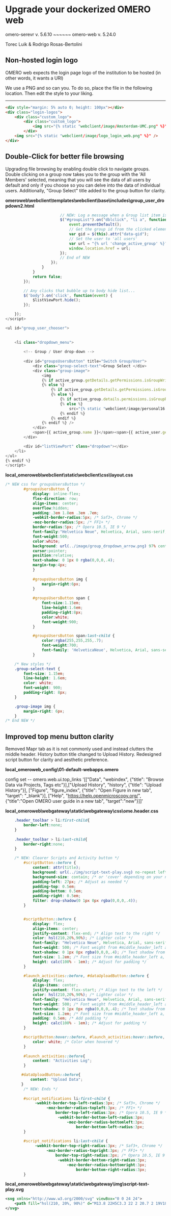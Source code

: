 # Upgrade your dockerized OMERO web
omero-serevr v. 5.6.10 ~~~~~~ omero-web v. 5.24.0

Torec Luik & Rodrigo Rosas-Bertolini

## Non-hosted login logo
OMERO web expects the login page logo of the institution to be hosted (in other words, it wants a URl)

We use a PNG and so can you. To do so, place the file in the following location. Then edit the style to your liking.

****

```html
<div style="margin: 5% auto 0; height: 100px"></div>
<div class="login-logos">
    <div class="custom_logo">
        <div class="custom_logo">
            <img src="{% static "webclient/image/Amsterdam-UMC.png" %}" style="max-width: 600px; height: auto;" />
        </div>
    <img src="{% static "webclient/image/logo_login_web.png" %}" />
</div>

```

## Double-Click for better file browsing 
Upgrading file browsing by enabling double click to navigate groups. Double clicking on a group now takes you to the group with the 'All Members' selected, meaning that you will see the data of all users by default and only if you choose so you can delve into the data of individual users. Additionally, "Group Select" title added to the group button for clarity.

**omeroweb\webclient\templates\webclient\base\includes\group_user_dropdown2.html**

```javascript
                        // NEW: Log a message when a Group list item is double-clicked
                        $("#groupList").on("dblclick", "li a", function(event) {
                            event.preventDefault();
                            // Get the group id from the clicked element
                            var gid = $(this).attr("data-gid");
                            // Set the user to 'all users'
                            var url = "{% url 'change_active_group' %}?active_group=" + gid + "&url={% url 'userdata' %}?experimenter=-1";
                            window.location.href = url;
                        });
                        // End of NEW
                    });
                }
            }
            return false;
        });

        // Any clicks that bubble up to body hide list...
        $('body').on('click', function(event) {
            $listViewPort.hide();
        });

    });
</script>

<ul id="group_user_chooser">
	
	
    <li class="dropdown_menu">
       
	    <!-- Group / User drop-down -->
        
        <div id="groupsUsersButton" title="Switch Group/User">
            <div class="group-select-text">Group Select </div>
            <div class="group-image">
                <img 
                {% if active_group.getDetails.getPermissions.isGroupWrite %} src="{% static 'webclient/image/group_green16.png' %}"
                {% else %}
                    {% if active_group.getDetails.getPermissions.isGroupAnnotate %} src="{% static "webclient/image/group_orange16.png" %}"
                    {% else %}
                        {% if active_group.details.permissions.isGroupRead %} src="{% static "webclient/image/group_red16.png" %}"
                        {% else %}
                            src="{% static "webclient/image/personal16.png" %}"
                        {% endif %}
                    {% endif %}
                {% endif %} />
            </div>
            <span>{{ active_group.name }}</span><span>{{ active_user.getFullName }}</span>
        </div>

        <div id="listViewPort" class="dropdown"></div>
    </li>
</ul>
{% endif %}
</script>
```

**local_omeroweb\webclient\static\webclient\css\layout.css**
```css
/* NEW css for groupsUsersButton */
        #groupsUsersButton {
            display: inline-flex;
            flex-direction: row; 
            align-items: center;
            overflow:hidden;
            padding:.3em 1.8em .3em .7em;
            -webkit-border-radius:5px; /* Saf3+, Chrome */
            -moz-border-radius:5px; /* FF1+ */
            border-radius:5px; /* Opera 10.5, IE 9 */ 
            font-family:"Helvetica Neue", Helvetica, Arial, sans-serif;
            font-weight:500;
            color:white;
            background: url(../image/group_dropdown_arrow.png) 97% center no-repeat;
            cursor:pointer;
            position:relative;
            text-shadow: 0 1px 0 rgba(0,0,0,.4);
            margin-top:4px;
            }
        
            #groupsUsersButton img {
                margin-right:6px;
            }
        
            #groupsUsersButton span {
                font-size:1.15em;
                line-height:1.6em;
                padding-right:8px;
                color:white;
                font-weight:900;
            }

            #groupsUsersButton span:last-child {
                color:rgba(255,255,255,.7);
                font-weight:700;
                font-family: 'HelveticaNeue', Helvetica, Arial, sans-serif;
            }

    /* New styles */
    .group-select-text {
        font-size: 1.15em;
        line-height: 1.6em;
        color: white;
        font-weight: 900;
        padding-right: 8px;
    }

    .group-image img {
        margin-right: 6px;
    }
/* End NEW */     
```

## Improved top menu button clarity
Removed Mapr tab as it is not commonly used and instead clutters the middle header. History button title changed to Upload History.
Redesigned script button for clarity and aesthetic preference.

**local_omeroweb_config\01-default-webapps.omero**

 config set -- omero.web.ui.top_links '[["Data", "webindex", {"title": "Browse Data via Projects, Tags etc"}],["Upload History", "history", {"title": "Upload History"}], ["Figure", "figure_index", {"title": "Open Figure in new tab", "target": "_blank"}], ["Help", "https://help.openmicroscopy.org/", {"title":"Open OMERO user guide in a new tab", "target":"new"}]]'


**local_omeroweb\webgateway\static\webgateway\css\ome.header.css**
```css
	.header_toolbar > li:first-child{
		border-left:none;
	}
	
	.header_toolbar > li:last-child{
		border-right:none;		
	}

	/* NEW: Clearer Scripts and Activity button */
		#scriptButton::before {
			content: attr(title);
			background: url(../img/script-text-play.svg) no-repeat left center;
			background-size: contain; /* or 'cover' depending on your needs */
			padding-left: 27px; /* Adjust as needed */
			padding-top: 0.5em;
			padding-bottom: 0.5em;
			padding-right: 0.5em;
			filter: drop-shadow(0 1px 0px rgba(0,0,0,.4));
		}


		#scriptButton::before {
			display: flex;
			align-items: center;
			justify-content: flex-end; /* Align text to the right */
			color: hsl(210,20%,90%); /* Lighter color */
			font-family: "Helvetica Neue", Helvetica, Arial, sans-serif; /* Font family from #middle_header_left a, #show_user_dropdown, #public_login_button */
			font-weight: 500; /* Font weight from #middle_header_left a, #show_user_dropdown, #public_login_button */
			text-shadow: 0 1px 0px rgba(0,0,0,.4); /* Text shadow from #middle_header_left a, #show_user_dropdown, #public_login_button */
			font-size: 1.2em; /* Font size from #middle_header_left a, #show_user_dropdown, #public_login_button */
			height: calc(100% - 1em); /* Adjust for padding */
		}

		#launch_activities::before, #dataUploadButton::before {
		    display: flex;
		    align-items: center;
		    justify-content: flex-start; /* Align text to the left */
		    color: hsl(210,20%,90%); /* Lighter color */
		    font-family: "Helvetica Neue", Helvetica, Arial, sans-serif; /* Font family from #middle_header_left a, #show_user_dropdown, #public_login_button */
		    font-weight: 500; /* Font weight from #middle_header_left a, #show_user_dropdown, #public_login_button */
		    text-shadow: 0 1px 0px rgba(0,0,0,.4); /* Text shadow from #middle_header_left a, #show_user_dropdown, #public_login_button */
		    font-size: 1.2em; /* Font size from #middle_header_left a, #show_user_dropdown, #public_login_button */
		    padding: 0.5em; /* Add padding */
		    height: calc(100% - 1em); /* Adjust for padding */
		}

		#scriptButton:hover::before, #launch_activities:hover::before, #dataUploadButton:hover::before {
			color: white; /* Color when hovered */
		}
		
		#launch_activities::before{
		    content: "Activities Log";
		}

       #dataUploadButton::before{
           content: "Upload Data";
       }
		/* NEW: Ends */
		
		#script_notifications li:first-child {
			 -webkit-border-top-left-radius:3px; /* Saf3+, Chrome */
				  -moz-border-radius-topleft:3px; /* FF1+ */
				      border-top-left-radius:3px; /* Opera 10.5, IE 9 */ 
					   -webkit-border-bottom-left-radius:3px;
					       -moz-border-radius-bottomleft:3px;
					           border-bottom-left-radius:3px;  
		}
		
		#script_notifications li:last-child {
			 -webkit-border-top-right-radius:3px; /* Saf3+, Chrome */
				  -moz-border-radius-topright:3px; /* FF1+ */
				      border-top-right-radius:3px; /* Opera 10.5, IE 9 */ 
					   -webkit-border-bottom-right-radius:3px;
					       -moz-border-radius-bottomright:3px;
					           border-bottom-right-radius:3px;  
		}
```
**local_omeroweb\webgateway\static\webgateway\img\script-text-play.svg**

```svg
<svg xmlns="http://www.w3.org/2000/svg" viewBox="0 0 24 24">
    <path fill="hsl(210, 20%, 90%)" d="M13.8 22H5C3.3 22 2 20.7 2 19V18H13.1C13 18.3 13 18.7 13 19C13 20.1 13.3 21.1 13.8 22M13.8 16H5V5C5 3.3 6.3 2 8 2H19C20.7 2 22 3.3 22 5V6H20V5C20 4.4 19.6 4 19 4S18 4.4 18 5V13.1C16.2 13.4 14.7 14.5 13.8 16M8 8H15V6H8V8M8 12H14V10H8V12M17 16V22L22 19L17 16Z" />
</svg>
```


    
